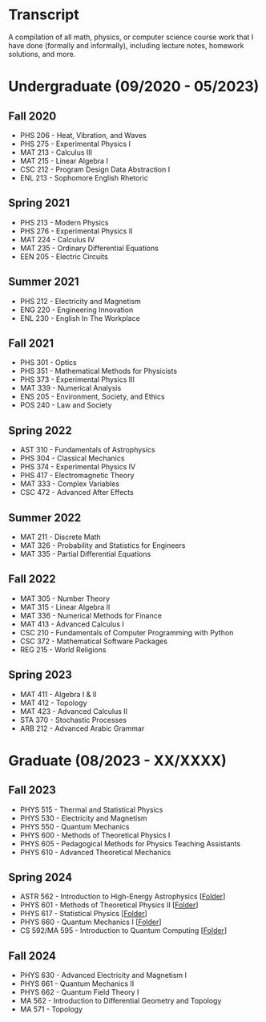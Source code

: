 # Transcript
A compilation of all math, physics, or computer science course work that I have done (formally and informally), including lecture notes, homework solutions, and more.

# Undergraduate (09/2020 - 05/2023)
## Fall 2020
- PHS 206 - Heat, Vibration, and Waves
- PHS 275 - Experimental Physics I
- MAT 213 - Calculus III
- MAT 215 - Linear Algebra I
- CSC 212 - Program Design Data Abstraction I
- ENL 213 - Sophomore English Rhetoric

## Spring 2021
- PHS 213 - Modern Physics
- PHS 276 - Experimental Physics II
- MAT 224 - Calculus IV
- MAT 235 - Ordinary Differential Equations
- EEN 205 - Electric Circuits

## Summer 2021
- PHS 212 - Electricity and Magnetism
- ENG 220 - Engineering Innovation
- ENL 230 - English In The Workplace

## Fall 2021
- PHS 301 - Optics
- PHS 351 - Mathematical Methods for Physicists
- PHS 373 - Experimental Physics III
- MAT 339 - Numerical Analysis
- ENS 205 - Environment, Society, and Ethics
- POS 240 - Law and Society

## Spring 2022
- AST 310 - Fundamentals of Astrophysics
- PHS 304 - Classical Mechanics
- PHS 374 - Experimental Physics IV
- PHS 417 - Electromagnetic Theory
- MAT 333 - Complex Variables
- CSC 472 - Advanced After Effects

## Summer 2022
- MAT 211 - Discrete Math
- MAT 326 - Probability and Statistics for Engineers
- MAT 335 - Partial Differential Equations

## Fall 2022
- MAT 305 - Number Theory
- MAT 315 - Linear Algebra II
- MAT 336 - Numerical Methods for Finance
- MAT 413 - Advanced Calculus I
- CSC 210 - Fundamentals of Computer Programming with Python
- CSC 372 - Mathematical Software Packages
- REG 215 - World Religions

## Spring 2023
- MAT 411 - Algebra I & II
- MAT 412 - Topology
- MAT 423 - Advanced Calculus II
- STA 370 - Stochastic Processes
- ARB 212 - Advanced Arabic Grammar


# Graduate (08/2023 - XX/XXXX)
## Fall 2023
- PHYS 515 - Thermal and Statistical Physics
- PHYS 530 - Electricity and Magnetism
- PHYS 550 - Quantum Mechanics
- PHYS 600 - Methods of Theoretical Physics I
- PHYS 605 - Pedagogical Methods for Physics Teaching Assistants
- PHYS 610 - Advanced Theoretical Mechanics

## Spring 2024
- ASTR 562 - Introduction to High-Energy Astrophysics [[Folder](https://github.com/ralphrazzouk/transcript/phd/year1_spring/astr562)]
- PHYS 601 - Methods of Theoretical Physics II [[Folder](https://github.com/ralphrazzouk/transcript/phd/year1_spring/phys601)]
- PHYS 617 - Statistical Physics [[Folder](https://github.com/ralphrazzouk/transcript/phd/year1_spring/phys617)]
- PHYS 660 - Quantum Mechanics I [[Folder](https://github.com/ralphrazzouk/transcript/phd/year1_spring/phys660)]
- CS 592/MA 595 - Introduction to Quantum Computing [[Folder](https://github.com/ralphrazzouk/transcript/phd/year1_spring/ma595)]

## Fall 2024
- PHYS 630 - Advanced Electricity and Magnetism I
- PHYS 661 - Quantum Mechanics II
- PHYS 662 - Quantum Field Theory I
- MA 562 - Introduction to Differential Geometry and Topology
- MA 571 - Topology
